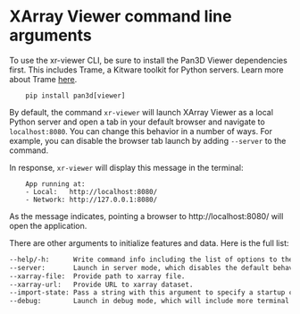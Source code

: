 # XArray Viewer command line arguments

To use the xr-viewer CLI, be sure to install the Pan3D Viewer dependencies first. This includes Trame, a Kitware toolkit for Python servers. Learn more about Trame [here][trame-link].

        pip install pan3d[viewer]

By default, the command `xr-viewer`  will launch XArray Viewer as a local Python server and open a tab in your default browser and navigate to `localhost:8080`. You can change this behavior in a number of ways. For example, you can disable the browser tab launch by adding `--server` to the command.

In response, `xr-viewer` will display this message in the terminal:

        App running at:
        - Local:   http://localhost:8080/
        - Network: http://127.0.0.1:8080/

As the message indicates, pointing a browser to http://localhost:8080/ will open the application.

There are other arguments to initialize features and data. Here is the full list:

```bash
--help/-h:      Write command info including the list of options to the terminal and exit.
--server:       Launch in server mode, which disables the default behavior of opening a browser tab on startup.
--xarray-file:  Provide path to xarray file.
--xarray-url:   Provide URL to xarray dataset.
--import-state: Pass a string with this argument to specify a startup configuration. This value must be a local path to a JSON file which adheres to the schema specified in the [Configuration Files documentation](../api/configuration.md). A dataset specified in this configuration will override any value passed to `--xarray-*`.
--debug:        Launch in debug mode, which will include more terminal output. Intended for developer use.
```


<!-- Links -->
[trame-link]: https://kitware.github.io/trame/
